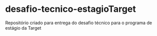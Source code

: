 # desafio-tecnico-estagioTarget

Repositório criado para entrega do desafio técnico para o programa de estágio da Target
